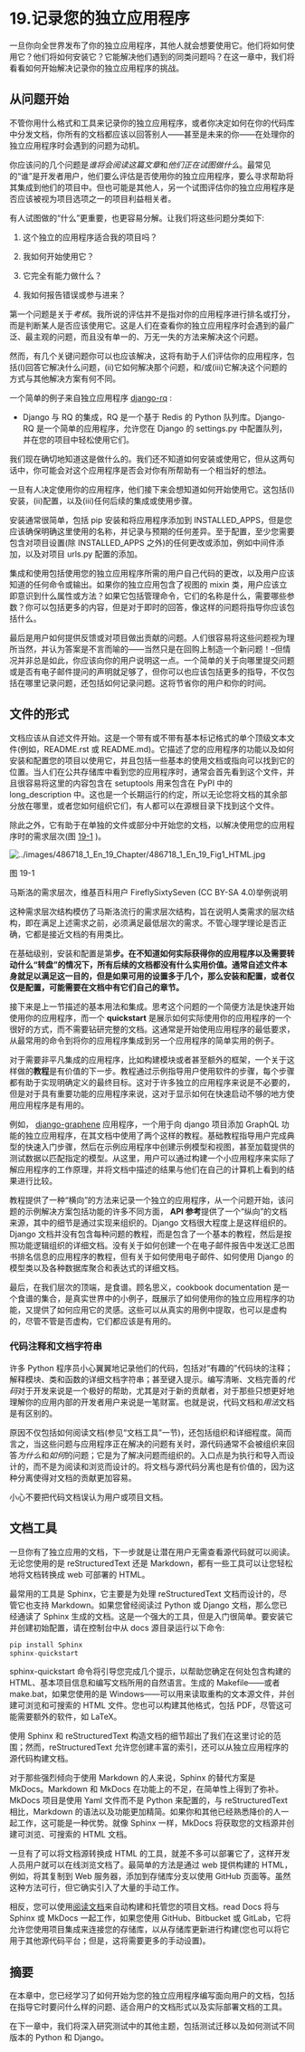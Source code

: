 # 19.记录您的独立应用程序

一旦你向全世界发布了你的独立应用程序，其他人就会想要使用它。他们将如何使用它？他们将如何安装它？它能解决他们遇到的同类问题吗？在这一章中，我们将看看如何开始解决记录你的独立应用程序的挑战。

## 从问题开始

不管你用什么格式和工具来记录你的独立应用程序，或者你决定如何在你的代码库中分发文档，你所有的文档都应该以回答别人——甚至是未来的你——在处理你的独立应用程序时会遇到的问题为动机。

你应该问的几个问题是*谁将会阅读这篇文章*和*他们正在试图做什么*。最常见的“谁”是开发者用户，他们要么评估是否使用你的独立应用程序，要么寻求帮助将其集成到他们的项目中。但也可能是其他人，另一个试图评估你的独立应用程序是否应该被视为项目选项之一的项目利益相关者。

有人试图做的“什么”更重要，也更容易分解。让我们将这些问题分类如下:

1.  这个独立的应用程序适合我的项目吗？

2.  我如何开始使用它？

3.  它完全有能力做什么？

4.  我如何报告错误或参与进来？

第一个问题是关于*考核*。我所说的评估并不是指对你的应用程序进行排名或打分，而是判断某人是否应该使用它。这是人们在查看你的独立应用程序时会遇到的最广泛、最主观的问题，而且没有单一的、万无一失的方法来解决这个问题。

然而，有几个关键问题你可以也应该解决，这将有助于人们评估你的应用程序，包括(I)回答它解决什么问题，(ii)它如何解决那个问题，和/或(iii)它解决这个问题的方式与其他解决方案有何不同。

一个简单的例子来自独立应用程序 [django-rq](https://github.com/rq/django-rq) :

*   Django 与 RQ 的集成，RQ 是一个基于 Redis 的 Python 队列库。Django-RQ 是一个简单的应用程序，允许您在 Django 的 settings.py 中配置队列，并在您的项目中轻松使用它们。

我们现在确切地知道这是做什么的。我们还不知道如何安装或使用它，但从这两句话中，你可能会对这个应用程序是否会对你有所帮助有一个相当好的想法。

一旦有人决定使用你的应用程序，他们接下来会想知道如何开始使用它。这包括(I)安装，(ii)配置，以及(iii)任何后续的集成或使用步骤。

安装通常很简单，包括 pip 安装和将应用程序添加到 INSTALLED_APPS，但是您应该确保明确这里使用的名称，并记录与预期的任何差异。至于配置，至少您需要包含对项目设置(除 INSTALLED_APPS 之外)的任何更改或添加，例如中间件添加，以及对项目 urls.py 配置的添加。

集成和使用包括使用您的独立应用程序所需的用户自己代码的更改，以及用户应该知道的任何命令或输出。如果你的独立应用包含了视图的 mixin 类，用户应该立即意识到什么属性或方法？如果它包括管理命令，它们的名称是什么，需要哪些参数？你可以包括更多的内容，但是对于即时的回答，像这样的问题将指导你应该包括什么。

最后是用户如何提供反馈或对项目做出贡献的问题。人们很容易将这些问题视为理所当然，并认为答案是不言而喻的——当然只是在回购上制造一个新问题！–但情况并非总是如此，你应该向你的用户说明这一点。一个简单的关于向哪里提交问题或是否有电子邮件提问的声明就足够了，但你可以也应该包括更多的指导，不仅包括在哪里记录问题，还包括如何记录问题。这将节省你的用户和你的时间。

## 文件的形式

文档应该从自述文件开始。这是一个带有或不带有基本标记格式的单个顶级文本文件(例如，README.rst 或 README.md)。它描述了您的应用程序的功能以及如何安装和配置您的项目以使用它，并且包括一些基本的使用文档或指向可以找到它的位置。当人们在公共存储库中看到您的应用程序时，通常会首先看到这个文件，并且很容易将这里的内容包含在 setuptools 用来包含在 PyPI 中的 long_description 中。这也是一个长期运行的约定，所以无论您将文档的其余部分放在哪里，或者您如何组织它们，有人都可以在源根目录下找到这个文件。

除此之外，它有助于在单独的文件或部分中开始您的文档，以解决使用您的应用程序时的需求层次(图 [19-1](#Fig1) )。

![../images/486718_1_En_19_Chapter/486718_1_En_19_Fig1_HTML.jpg](../images/486718_1_En_19_Chapter/486718_1_En_19_Fig1_HTML.jpg)

图 19-1

马斯洛的需求层次，维基百科用户 FireflySixtySeven (CC BY-SA 4.0)举例说明

这种需求层次结构模仿了马斯洛流行的需求层次结构，旨在说明人类需求的层次结构，即在满足上述需求之前，必须满足最低层次的需求。不管心理学理论是否正确，它都是接近文档的有用类比。

在基础级别，安装和配置是第**步。在不知道如何实际获得你的应用程序以及需要转动什么“转盘”的情况下，所有后续的文档都没有什么实用价值。通常自述文件本身就足以满足这一目的，但是如果可用的设置多于几个，那么安装和配置，或者仅仅是配置，可能需要在文档中有它们自己的章节。**

接下来是上一节描述的基本用法和集成。思考这个问题的一个简便方法是快速开始使用你的应用程序，而一个 **quickstart** 是展示如何实际使用你的应用程序的一个很好的方式，而不需要钻研完整的文档。这通常是开始使用应用程序的最低要求，从最常用的命令到将你的应用程序集成到另一个应用程序的简单实用的例子。

对于需要非平凡集成的应用程序，比如构建模块或者甚至额外的框架，一个关于这样做的**教程**是有价值的下一步。教程通过示例指导用户使用软件的步骤，每个步骤都有助于实现明确定义的最终目标。这对于许多独立的应用程序来说是不必要的，但是对于具有重要功能的应用程序来说，这对于显示如何在快速启动不够的地方使用应用程序是有用的。

例如， [django-graphene](https://docs.graphene-python.org/projects/django/en/latest/) 应用程序，一个用于向 django 项目添加 GraphQL 功能的独立应用程序，在其文档中使用了两个这样的教程。基础教程指导用户完成典型的快速入门步骤，然后在示例应用程序中创建示例模型和视图，甚至加载提供的测试数据以匹配指定的模型。从这里，用户可以通过构建一个小应用程序来实际了解应用程序的工作原理，并将文档中描述的结果与他们在自己的计算机上看到的结果进行比较。

教程提供了一种“横向”的方法来记录一个独立的应用程序，从一个问题开始，该问题的示例解决方案包括功能的许多不同方面， **API 参考**提供了一个“纵向”的文档来源，其中的细节是通过实现来组织的。Django 文档很大程度上是这样组织的。Django 文档并没有包含每种问题的教程，而是包含了一个基本的教程，然后是按照功能逻辑组织的详细文档。没有关于如何创建一个在电子邮件报告中发送汇总图书排名信息的应用程序的教程，但有关于如何使用电子邮件、如何使用 Django 的模型类以及各种数据库聚合和表达式的详细文档。

最后，在我们层次的顶端，是食谱。顾名思义，cookbook documentation 是一个食谱的集合，是真实世界中的小例子，既展示了如何使用你的独立应用程序的功能，又提供了如何应用它的灵感。这些可以从真实的用例中提取，也可以是虚构的，尽管不管是否虚构，它们都应该是有用的。

### 代码注释和文档字符串

许多 Python 程序员小心翼翼地记录他们的代码，包括对“有趣的”代码块的注释；解释模块、类和函数的详细文档字符串；甚至键入提示。编写清晰、文档完善的*代码*对于开发来说是一个极好的帮助，尤其是对于新的贡献者，对于那些只想更好地理解你的应用内部的开发者用户来说是一笔财富。也就是说，代码文档和*用法*文档是有区别的。

原因不仅包括如何阅读文档(参见“文档工具”一节)，还包括组织和详细程度。简而言之，当这些问题与应用程序正在解决的问题有关时，源代码通常不会被组织来回答*为什么*和*如何*的问题；它是为了解决问题而组织的。入口点是为执行和导入而设计的，而不是为阅读和浏览而设计的。将文档与源代码分离也是有价值的，因为这种分离使得对文档的贡献更加容易。

小心不要把代码文档误认为用户或项目文档。

## 文档工具

一旦你有了独立应用的文档，下一步就是让潜在用户无需查看源代码就可以阅读。无论您使用的是 reStructuredText 还是 Markdown，都有一些工具可以让您轻松地将文档转换成 web 可部署的 HTML。

最常用的工具是 Sphinx，它主要是为处理 reStructuredText 文档而设计的，尽管它也支持 Markdown。如果您曾经阅读过 Python 或 Django 文档，那么您已经通读了 Sphinx 生成的文档。这是一个强大的工具，但是入门很简单。要安装它并创建初始配置，请在控制台中从 docs 源目录运行以下命令:

```py
pip install Sphinx
sphinx-quickstart

```

sphinx-quickstart 命令将引导您完成几个提示，以帮助您确定在何处包含构建的 HTML、基本项目信息和编写文档所用的自然语言。生成的 Makefile——或者 make.bat，如果您使用的是 Windows——可以用来读取重构的文本源文件，并创建可浏览和可搜索的 HTML 文件。您也可以构建其他格式，包括 PDF，尽管这可能需要额外的软件，如 LaTeX。

使用 Sphinx 和 reStructuredText 构造文档的细节超出了我们在这里讨论的范围；然而，reStructuredText 允许您创建丰富的索引，还可以从独立应用程序的源代码构建文档。

对于那些强烈倾向于使用 Markdown 的人来说，Sphinx 的替代方案是 MkDocs。Markdown 和 MkDocs 在功能上的不足，在简单性上得到了弥补。MkDocs 项目是使用 Yaml 文件而不是 Python 来配置的，与 reStructuredText 相比，Markdown 的语法以及功能更加精简。如果你和其他已经熟悉降价的人一起工作，这可能是一种优势。就像 Sphinx 一样，MkDocs 将获取您的文档源并创建可浏览、可搜索的 HTML 文档。

一旦有了可以将文档源转换成 HTML 的工具，就差不多可以部署它了，这样开发人员用户就可以在线浏览文档了。最简单的方法是通过 web 提供构建的 HTML，例如，将其复制到 Web 服务器，添加到存储库分支以使用 GitHub 页面等。虽然这种方法可行，但它确实引入了大量的手动工作。

相反，您可以使用[阅读文档](https://readthedocs.org/)来自动构建和托管您的项目文档。read Docs 将与 Sphinx 或 MkDocs 一起工作，如果您使用 GitHub、Bitbucket 或 GitLab，它将允许您使用项目集成来连接您的存储库，以从存储库更新进行构建(您也可以将它用于其他源代码平台；但是，这将需要更多的手动设置)。

## 摘要

在本章中，您已经学习了如何开始为您的独立应用程序编写面向用户的文档，包括在指导它时要问什么样的问题、适合用户的文档形式以及实际部署文档的工具。

在下一章中，我们将深入研究测试中的其他主题，包括测试迁移以及如何测试不同版本的 Python 和 Django。